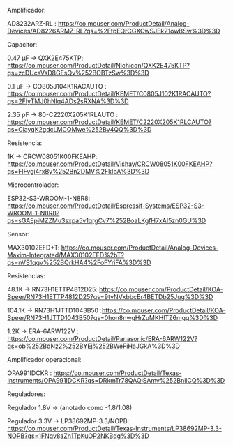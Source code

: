 Amplificador:

AD8232ARZ-RL : https://co.mouser.com/ProductDetail/Analog-Devices/AD8226ARMZ-RL?qs=%2FtpEQrCGXCwSJEk21owBSw%3D%3D 

Capacitor:

0.47 µF → QXK2E475KTP: https://co.mouser.com/ProductDetail/Nichicon/QXK2E475KTP?qs=zcDUcsVsD8GEsQv%252BOBTzSw%3D%3D

0.1 µF → CO805J104K1RACAUTO : https://co.mouser.com/ProductDetail/KEMET/C0805J102K1RACAUTO?qs=2FIyTMJ0hNlq4ADs2sRXNA%3D%3D

2.35 pF → 80-C2220X205K1RLAUTO : https://co.mouser.com/ProductDetail/KEMET/C2220X205K1RLCAUTO?qs=CiayqK2gdcLMCQMwe%252Bv4QQ%3D%3D 

Resistencia:

1K → CRCW08051K00FKEAHP: https://co.mouser.com/ProductDetail/Vishay/CRCW08051K00FKEAHP?qs=FlFvgi4rxBy%252Bn2DMV%2FkIbA%3D%3D 

Microcontrolador:

ESP32-S3-WROOM-1-N8R8: https://co.mouser.com/ProductDetail/Espressif-Systems/ESP32-S3-WROOM-1-N8R8?qs=sGAEpiMZZMu3sxpa5v1qrgCv7%252BoaLKgfH7xAI5zn0GU%3D

Sensor:

MAX30102EFD+T: https://co.mouser.com/ProductDetail/Analog-Devices-Maxim-Integrated/MAX30102EFD%2bT?qs=nVS1qgv%252BQrkHA4%2FoFYriFA%3D%3D

Resistencias:

48.1K → RN73H1ETTP4812D25: https://co.mouser.com/ProductDetail/KOA-Speer/RN73H1ETTP4812D25?qs=9tvNVxbbcEr4BETDb25Jug%3D%3D


104.1K → RN73H1JTTD1043B50 :https://co.mouser.com/ProductDetail/KOA-Speer/RN73H1JTTD1043B50?qs=0hon8nwgHrZuMKHlTZ6mgg%3D%3D

1.2K → ERA-6ARW122V : https://co.mouser.com/ProductDetail/Panasonic/ERA-6ARW122V?qs=ob%252BdNz2%252BYEj%252BWeFiHaJGkA%3D%3D

Amplificador operacional:

OPA991IDCKR : https://co.mouser.com/ProductDetail/Texas-Instruments/OPA991IDCKR?qs=DRkmTr78QAQlSAmv%252BnilCQ%3D%3D

Reguladores:

Regulador 1.8V → (anotado como -1.8/1.08)

Regulador 3.3V → LP38692MP-3.3/NOPB: https://co.mouser.com/ProductDetail/Texas-Instruments/LP38692MP-3.3-NOPB?qs=1FNqv8aZn1TpKuOP2NKBdg%3D%3D 
